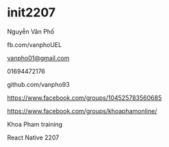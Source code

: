 # init2207

Nguyễn Văn Phố

fb.com/vanphoUEL

vanpho01@gmail.com

01694472176

github.com/vanpho93

https://www.facebook.com/groups/104525783560685

https://www.facebook.com/groups/khoaphamonline/

Khoa Pham training

React Native 2207
